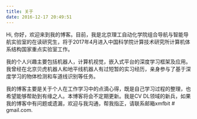 ```yaml
---
title: 关于
date: 2016-12-17 20:49:51
---
```


Hi, 你好，欢迎来到我的博客。目前，我是北京理工自动化学院组合导航与智能导航实验室的在读研究生，将于2017年4月进入中国科学院计算技术研究所计算机体系结构国家重点实验室工作。

我的个人兴趣主要包括机器人，计算机视觉，嵌入式平台的深度学习框架及应用。我曾经在北京贝虎机器人和地平线机器人有过短暂的实习经历，亲身参与了基于深度学习的物体检测和车道线识别等任务。

我的博客主要是关于个人在工作学习中的点滴心得，既是自己学习过程的整理，也希望能够帮助到有缘之人。本博客将会不定期更新。我是CV DL领域的新兵，如果我的博客中有问题或遗漏，欢迎与我沟通，帮我指正，请联系邮箱xmfbit # gmail.com.
